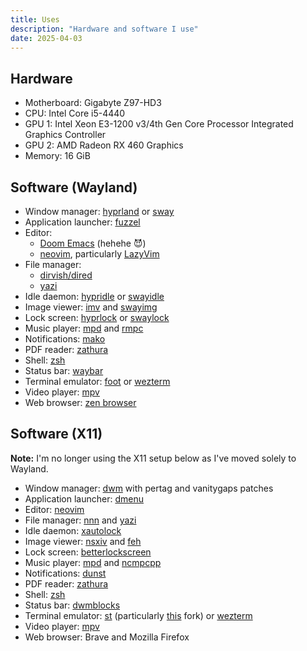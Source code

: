 ```yaml
---
title: Uses
description: "Hardware and software I use"
date: 2025-04-03
---
```

## Hardware

- Motherboard: Gigabyte Z97-HD3
- CPU: Intel Core i5-4440
- GPU 1: Intel Xeon E3-1200 v3/4th Gen Core Processor Integrated Graphics Controller
- GPU 2: AMD Radeon RX 460 Graphics
- Memory: 16 GiB

## Software (Wayland)

- Window manager: [hyprland](https://hyprland.org) or [sway](https://github.com/swaywm/sway)
- Application launcher: [fuzzel](https://codeberg.org/dnkl/fuzzel)
- Editor:
  - [Doom Emacs](https://github.com/doomemacs/doomemacs) (hehehe 😈)
  - [neovim](https://neovim.io/), particularly [LazyVim](https://www.lazyvim.org)
- File manager: 
  - [dirvish/dired](https://github.com/alexluigit/dirvish)
  - [yazi](https://github.com/sxyazi/yazi)
- Idle daemon: [hypridle](https://github.com/hyprwm/hypridle) or [swayidle](https://github.com/swaywm/swayidle)
- Image viewer: [imv](https://sr.ht/~exec64/imv/) and [swayimg](https://github.com/artemsen/swayimg)
- Lock screen: [hyprlock](https://github.com/hyprwm/hyprlock) or [swaylock](https://github.com/swaywm/swaylock)
- Music player: [mpd](https://github.com/MusicPlayerDaemon/MPD) and [rmpc](https://mierak.github.io/rmpc/)
- Notifications: [mako](https://github.com/emersion/mako)
- PDF reader: [zathura](https://github.com/pwmt/zathura)
- Shell: [zsh](https://www.zsh.org)
- Status bar: [waybar](https://github.com/Alexays/Waybar)
- Terminal emulator: [foot](https://codeberg.org/dnkl/foot) or [wezterm](https://wezfurlong.org/wezterm/index.html)
- Video player: [mpv](https://github.com/mpv-player/mpv)
- Web browser: [zen browser](https://zen-browser.app/)

## Software (X11)

**Note:** I'm no longer using the X11 setup below as I've moved solely to Wayland.

- Window manager: [dwm](https://dwm.suckless.org/) with pertag and vanitygaps patches
- Application launcher: [dmenu](https://tools.suckless.org/dmenu/)
- Editor: [neovim](https://neovim.io/)
- File manager: [nnn](https://github.com/jarun/nnn) and [yazi](https://github.com/sxyazi/yazi)
- Idle daemon: [xautolock](https://linux.die.net/man/1/xautolock)
- Image viewer: [nsxiv](https://github.com/nsxiv/nsxiv) and [feh](https://github.com/derf/feh)
- Lock screen: [betterlockscreen](https://github.com/betterlockscreen/betterlockscreen)
- Music player: [mpd](https://github.com/MusicPlayerDaemon/MPD) and [ncmpcpp](https://github.com/ncmpcpp/ncmpcpp)
- Notifications: [dunst](https://github.com/dunst-project/dunst)
- PDF reader: [zathura](https://github.com/pwmt/zathura)
- Shell: [zsh](https://www.zsh.org)
- Status bar: [dwmblocks](https://github.com/torrinfail/dwmblocks)
- Terminal emulator: [st](https://st.suckless.org) (particularly [this](https://github.com/siduck/st) fork) or [wezterm](https://wezfurlong.org/wezterm/index.html)
- Video player: [mpv](https://github.com/mpv-player/mpv)
- Web browser: Brave and Mozilla Firefox
